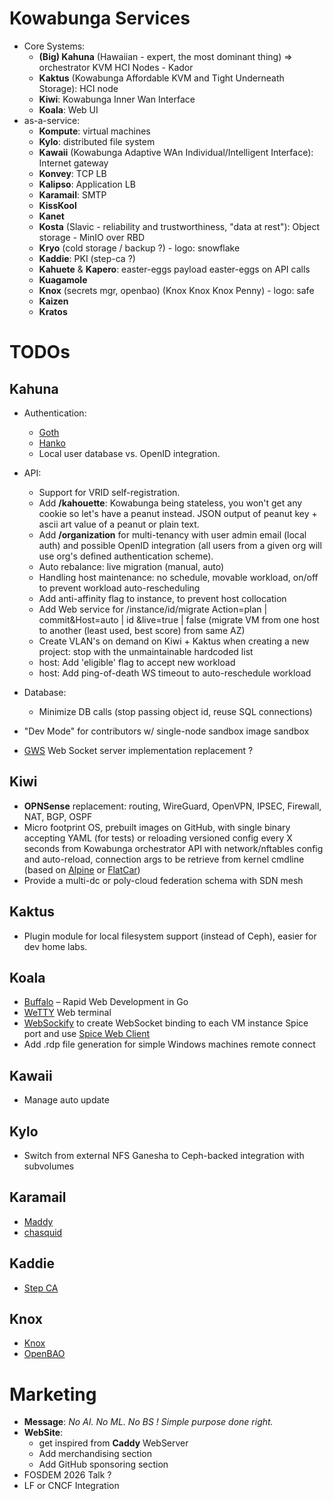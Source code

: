 # Kowabunga Services

- Core Systems:
  - **(Big) Kahuna** (Hawaiian - expert, the most dominant thing) => orchestrator
KVM HCI Nodes - Kador
  - **Kaktus** (Kowabunga Affordable KVM and Tight Underneath Storage): HCI node 
  - **Kiwi**: Kowabunga Inner Wan Interface
  - **Koala**: Web UI
- as-a-service:
  - **Kompute**: virtual machines
  - **Kylo**: distributed file system
  - **Kawaii** (Kowabunga Adaptive WAn Individual/Intelligent Interface): Internet gateway
  - **Konvey**: TCP LB
  - **Kalipso**: Application LB
  - **Karamail**: SMTP
  - **KissKool**
  - **Kanet**
  - **Kosta** (Slavic - reliability and trustworthiness, "data at rest"): Object storage - MinIO over RBD
  - **Kryo** (cold storage / backup ?) - logo: snowflake
  - **Kaddie**: PKI (step-ca ?)
  - **Kahuete** & **Kapero**: easter-eggs payload easter-eggs on API calls
  - **Kuagamole**
  - **Knox** (secrets mgr, openbao) (Knox Knox Knox Penny) - logo: safe
  - **Kaizen**
  - **Kratos**

# TODOs

## Kahuna
- Authentication:
  - [Goth](https://github.com/markbates/goth)
  - [Hanko](https://www.hanko.io/)
  - Local user database vs. OpenID integration.
- API:
  - Support for VRID self-registration.
  - Add **/kahouette**: Kowabunga being stateless, you won't get any cookie so let's have a peanut instead. JSON output of peanut key + ascii art value of a peanut or plain text.
  - Add **/organization** for multi-tenancy with user admin email (local auth) and possible OpenID integration (all users from a given org will use org's defined authentication scheme).
  - Auto rebalance: live migration (manual, auto)
  - Handling host maintenance: no schedule, movable workload, on/off to prevent workload auto-rescheduling
  - Add anti-affinity flag to instance, to prevent host collocation
  - Add Web service for /instance/id/migrate Action=plan | commit&Host=auto | id &live=true | false (migrate VM from one host to another (least used, best score) from same AZ)
  - Create VLAN's on demand on Kiwi + Kaktus when creating a new project: stop with the unmaintainable hardcoded list
  - host: Add 'eligible' flag to accept new workload
  - host: Add ping-of-death WS timeout to auto-reschedule workload

  
- Database:
  - Minimize DB calls (stop passing object id, reuse SQL connections)
- "Dev Mode" for contributors w/ single-node sandbox image sandbox
- [GWS](https://github.com/lxzan/gws) Web Socket server implementation replacement ?
    
## Kiwi
- **OPNSense** replacement: routing, WireGuard, OpenVPN, IPSEC, Firewall, NAT, BGP, OSPF
- Micro footprint OS, prebuilt images on GitHub, with single binary accepting YAML (for tests) or reloading versioned config every X seconds from Kowabunga orchestrator API with network/nftables config and auto-reload, connection args to be retrieve from kernel cmdline (based on [Alpine](https://www.alpinelinux.org/) or [FlatCar](https://www.flatcar.org/))
- Provide a multi-dc or poly-cloud federation schema with SDN mesh

## Kaktus
- Plugin module for local filesystem support (instead of Ceph), easier for dev home labs.

## Koala
- [Buffalo](https://github.com/gobuffalo/buffalo) – Rapid Web Development in Go
- [WeTTY](https://github.com/butlerx/wetty) Web terminal
- [WebSockify](https://github.com/msquee/go-websockify) to create WebSocket binding to each VM instance Spice port and use [Spice Web Client](https://github.com/eyeos/spice-web-client)
- Add .rdp file generation for simple Windows machines remote connect

## Kawaii
- Manage auto update

## Kylo
- Switch from external NFS Ganesha to Ceph-backed integration with subvolumes

## Karamail
- [Maddy](https://github.com/foxcpp/maddy?tab=readme-ov-file)
- [chasquid](https://blitiri.com.ar/p/chasquid/)

## Kaddie
- [Step CA](https://github.com/smallstep/certificates)

## Knox
- [Knox](https://github.com/pinterest/knox)
- [OpenBAO](https://github.com/openbao/openbao)

# Marketing

- **Message**: *No AI. No ML. No BS ! Simple purpose done right.*
- **WebSite**:
  - get inspired from **Caddy** WebServer
  - Add merchandising section
  - Add GitHub sponsoring section
- FOSDEM 2026 Talk ?
- LF or CNCF Integration








